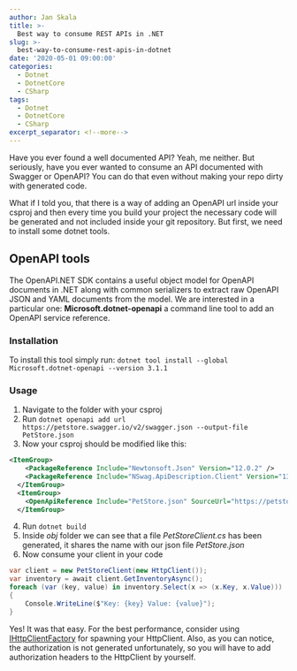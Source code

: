 ```yaml
---
author: Jan Skala
title: >-
  Best way to consume REST APIs in .NET
slug: >-
  best-way-to-consume-rest-apis-in-dotnet
date: '2020-05-01 09:00:00'
categories:
  - Dotnet
  - DotnetCore
  - CSharp
tags:
  - Dotnet
  - DotnetCore
  - CSharp
excerpt_separator: <!--more-->
---
```

Have you ever found a well documented API? Yeah, me neither. But seriously, have you ever wanted to consume an API documented with Swagger or OpenAPI? You can do that even without making your repo dirty with generated code.
<!--more-->

What if I told you, that there is a way of adding an OpenAPI url inside your csproj and then every time you build your project the necessary code will be generated and not included inside your git repository. But first, we need to install some dotnet tools.

## OpenAPI tools
The OpenAPI.NET SDK contains a useful object model for OpenAPI documents in .NET along with common serializers to extract raw OpenAPI JSON and YAML documents from the model. We are interested in a particular one: 
**Microsoft.dotnet-openapi** a command line tool to add an OpenAPI service reference.
### Installation
To install this tool simply run:
`dotnet tool install --global Microsoft.dotnet-openapi --version 3.1.1`
### Usage
1. Navigate to the folder with your csproj
2. Run `dotnet openapi add url https://petstore.swagger.io/v2/swagger.json --output-file PetStore.json`
3. Now your csproj should be modified like this:
```xml
<ItemGroup>
    <PackageReference Include="Newtonsoft.Json" Version="12.0.2" />
    <PackageReference Include="NSwag.ApiDescription.Client" Version="13.0.5" />
  </ItemGroup>
  <ItemGroup>
    <OpenApiReference Include="PetStore.json" SourceUrl="https://petstore.swagger.io/v2/swagger.json" />
  </ItemGroup>
```
4. Run `dotnet build`
5. Inside *obj* folder we can see that a file *PetStoreClient.cs* has been generated, it shares the name with our json file *PetStore.json*
6. Now consume your client in your code
```cs
var client = new PetStoreClient(new HttpClient());
var inventory = await client.GetInventoryAsync();
foreach (var (key, value) in inventory.Select(x => (x.Key, x.Value)))
{
    Console.WriteLine($"Key: {key} Value: {value}");
}
```

Yes! It was that easy. For the best performance, consider using [IHttpClientFactory](https://docs.microsoft.com/en-us/dotnet/api/system.net.http.ihttpclientfactory?view=dotnet-plat-ext-3.1) for spawning your HttpClient. Also, as you can notice, the authorization is not generated unfortunately, so you will have to add authorization headers to the HttpClient by yourself.
